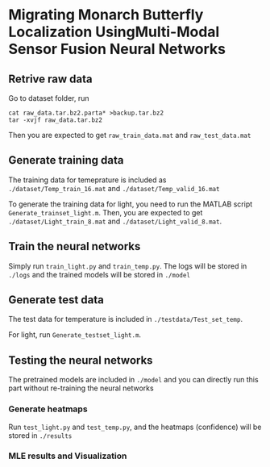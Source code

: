 # Migrating Monarch Butterfly Localization UsingMulti-Modal Sensor Fusion Neural Networks

## Retrive raw data

Go to dataset folder, run 
```
cat raw_data.tar.bz2.parta* >backup.tar.bz2
tar -xvjf raw_data.tar.bz2
```

Then you are expected to get `raw_train_data.mat` and `raw_test_data.mat`

## Generate training data

The training data for temeprature is included as `./dataset/Temp_train_16.mat` and  `./dataset/Temp_valid_16.mat`

To generate the training data for light, you need to run the MATLAB script `Generate_trainset_light.m`. Then, you are expected to get `./dataset/Light_train_8.mat` and `./dataset/Light_valid_8.mat`.

## Train the neural networks

Simply run `train_light.py` and `train_temp.py`. The logs will be stored in `./logs` and the trained models will be stored in `./model`

## Generate test data

The test data for temperature is included in `./testdata/Test_set_temp`.

For light, run `Generate_testset_light.m`. 

## Testing the neural networks

The pretrained models are included in `./model` and you can directly run this part without re-training the neural networks

### Generate heatmaps

Run `test_light.py` and `test_temp.py`, and the heatmaps (confidence) will be stored in `./results`

### MLE results and Visualization
